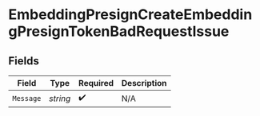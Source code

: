# EmbeddingPresignCreateEmbeddingPresignTokenBadRequestIssue


## Fields

| Field              | Type               | Required           | Description        |
| ------------------ | ------------------ | ------------------ | ------------------ |
| `Message`          | *string*           | :heavy_check_mark: | N/A                |